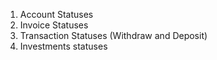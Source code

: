 1. Account Statuses
2. Invoice Statuses
3. Transaction Statuses (Withdraw and Deposit)
4. Investments statuses